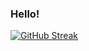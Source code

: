 ### Hello!  

[![GitHub Streak](https://github-readme-streak-stats.herokuapp.com?user=NoGodHenry&theme=dark&hide_border=true&date_format=M%20j%5B%2C%20Y%5D)](https://mail.google.com/mail/u/0/#inbox?compose=new)
 
